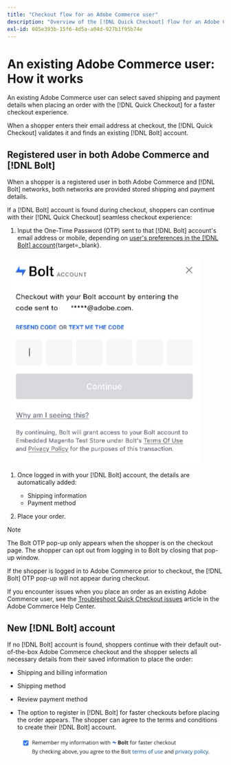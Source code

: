 ```yaml
---
title: "Checkout flow for an Adobe Commerce user"
description: "Overview of the [!DNL Quick Checkout] flow for an Adobe Commerce user."
exl-id: 085e393b-15f6-4d5a-a04d-927b1f95b74e
---
```

# An existing Adobe Commerce user: How it works

An existing Adobe Commerce user can select saved shipping and payment details when placing an order with the [!DNL Quick Checkout] for a faster checkout experience.

When a shopper enters their email address at checkout, the [!DNL Quick Checkout] validates it and finds an existing [!DNL Bolt] account.

## Registered user in both Adobe Commerce and [!DNL Bolt]

When a shopper is a registered user in both Adobe Commerce and [!DNL Bolt] networks, both networks are provided stored shipping and payment details.

If a [!DNL Bolt] account is found during checkout, shoppers can continue with their [!DNL Quick Checkout] seamless checkout experience:

1. Input the One-Time Password (OTP) sent to that [!DNL Bolt] account's email address or mobile, depending on [user's preferences in the [!DNL Bolt] account](https://help.bolt.com/shoppers/account/account-settings/#how-to-set-preferred-login-method){target=_blank}.

  ![OTP Pop-up](assets/pop-up.png)

1. Once logged in with your [!DNL Bolt] account, the details are automatically added:

   - Shipping information
   - Payment method

1. Place your order.

>[!NOTE]
>
> The Bolt OTP pop-up only appears when the shopper is on the checkout page. The shopper can opt out from logging in to Bolt by closing that pop-up window.

If the shopper is logged in to Adobe Commerce prior to checkout, the [!DNL Bolt] OTP pop-up will not appear during checkout.

If you encounter issues when you place an order as an existing Adobe Commerce user, see the [Troubleshoot Quick Checkout issues](https://support.magento.com/hc/en-us/articles/6909450342541) article in the Adobe Commerce Help Center.

## New [!DNL Bolt] account

If no [!DNL Bolt] account is found, shoppers continue with their default out-of-the-box Adobe Commerce checkout and the shopper selects all necessary details from their saved information to place the order:

- Shipping and billing information
- Shipping method
- Review payment method
- The option to register in [!DNL Bolt] for faster checkouts before placing the order appears. The shopper can agree to the terms and conditions to create their [!DNL Bolt] account.

  ![Remember [!DNL Bolt]](assets/checkbox-remember-bolt.png)
